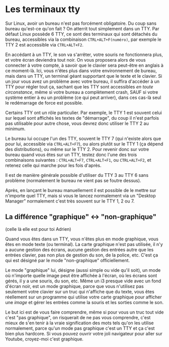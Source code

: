 # Les terminaux tty

Sur Linux, avoir un bureau n'est pas forcément obligatoire. Du coup sans bureau qu'est-ce qu'on fait ? On atterrit tout simplement dans un TTY. Par défaut Linux possède 6 TTY, ce sont des terminaux
qui sont détachés du bureau, accessibles via la combinaison `CTRL+ALT+F(numéro)`, par exemple le TTY 2 est accessible via `CTRL+ALT+F2`.

En accédant à un TTY, le son va s'arrêter, votre souris ne fonctionnera plus, et votre écran deviendra tout noir. On vous proposera alors de vous connecter à votre compte, à savoir que le clavier sera
peut-être en anglais à ce moment-là. Ici, vous n'êtes plus dans votre environnement de bureau, mais dans un TTY, un terminal géant supportant que le texte et le clavier. Si un jour vous avez un
problème avec votre bureau, il suffira d'accéder à un TTY pour régler tout ça, sachant que les TTY sont accessibles _en toute circonstance_, même si votre bureau a complètement crash, SAUF si
votre système entier à eu un problème (ce qui peut arriver), dans ces cas-là seul le redémarrage de force est possible. 

Certains TTY ont un rôle particulier. Par exemple, le TTY 1 est souvent celui sur lequel sont affichés les textes de "démarrage", du coup il n'est parfois pas utilisable pour autre chose, vous devrez
donc utiliser le TTY 2 au minimum. 

Le bureau lui occupe l'un des TTY, souvent le TTY 7 (qui n'existe alors que pour lui, accessible via `CTRL+ALT+F7`), ou alors plutôt sur le TTY 1 (ça dépend des distributions), ou même sur le TTY 2.
Pour revenir donc sur votre bureau quand vous êtes sur un TTY, testez donc l'une des trois combinaisons suivantes : `CTRL+ALT+F7`, `CTRL+ALT+F1`, ou `CTRL+ALT+F2`, et retenez celle qui marche pour
les fois d'après.

Il est de manière générale possible d'utiliser du TTY 3 au TTY 6 sans problème (normalement le bureau ne vient pas se foutre dessus).

Après, en lançant le bureau manuellement il est possible de le mettre sur n'importe quel TTY, mais si vous le lancez normalement via un "Desktop Manager" normalement c'est très souvent sur le TTY 1, 2
ou 7. 

## La différence "graphique" <-> "non-graphique"

(celle là elle est pour toi Adrien)

Quand vous êtes dans un TTY, vous n'êtes plus en mode graphique, vous êtes en mode texte (ou terminal). La carte graphique n'est pas utilisée, il n'y a aucune gestion des écrans, aucune gestion des entrées
autre que les entrées clavier, pas non plus de gestion du son, de la police, etc. C'est ça qui est désigné par le mode "non-graphique" officiellement.

Le mode "graphique" lui, désigne (aussi simple ou vide qu'il soit), un mode où n'importe quelle image peut être affichée à l'écran, où les écrans sont gérés, il y a une souris, du son, etc. Même un i3
presque vide avec un fond d'écran noir, est un mode graphique, parce que vous n'utilisez pas seulement votre clavier sur un truc qui n'affiche que du texte, vous êtes réellement sur un programme qui utilise
votre carte graphique pour afficher une _image_ et gérer les entrées comme la souris et les sorties comme le son.

Le but ici est de vous faire comprendre, même si pour vous un truc tout vide c'est "pas graphique", on risquerait de ne pas vous comprendre, c'est mieux de s'en tenir à la vraie signification des mots tels
qu'on les utilise normalement, parce qu'un mode pas graphique c'est un TTY et ça c'est bien plus hardcore. Si vous pouvez ouvrir votre joli navigateur pour aller sur Youtube, croyez-moi c'est graphique.
